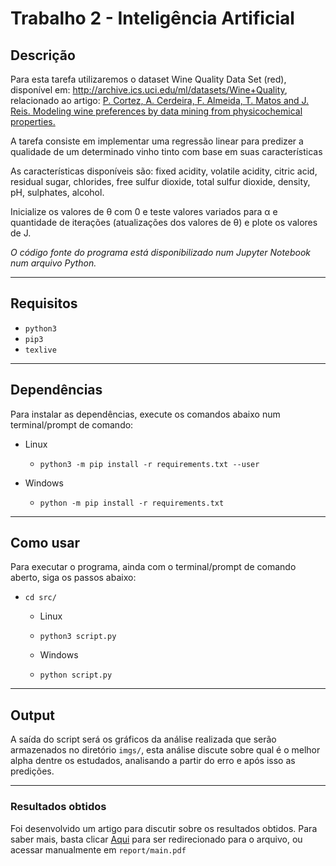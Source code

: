 # Trabalho 2 - Inteligência Artificial

## Descrição
Para esta tarefa utilizaremos o dataset Wine Quality Data Set (red), disponível em: http://archive.ics.uci.edu/ml/datasets/Wine+Quality, relacionado ao artigo: [P. Cortez, A. Cerdeira, F. Almeida, T. Matos and J. Reis. Modeling wine preferences by data mining from physicochemical properties.](https://linkinghub.elsevier.com/retrieve/pii/S0167923609001377)

A tarefa consiste em implementar uma regressão linear para predizer a qualidade de um determinado vinho tinto com base em suas características

As características disponíveis são: fixed acidity, volatile acidity, citric acid, residual sugar, chlorides, free sulfur dioxide, total sulfur dioxide, density, pH, sulphates, alcohol.

Inicialize os valores de θ com 0 e teste valores variados para α e quantidade de iterações (atualizações dos valores de θ) e plote os valores de J.

*O código fonte do programa está disponibilizado num Jupyter Notebook num arquivo Python.*

---
## Requisitos

* `python3`
* `pip3`
* `texlive`
  
---
## Dependências

Para instalar as dependências, execute os comandos abaixo num terminal/prompt de comando:

* Linux
  * `python3 -m pip install -r requirements.txt --user`

* Windows
  * `python -m pip install -r requirements.txt`

---
## Como usar

Para executar o programa, ainda com o terminal/prompt de comando aberto, siga os passos abaixo:
* `cd src/`
  * Linux
  * `python3 script.py`


  * Windows
  * `python script.py`

---
## Output

A saída do script será os gráficos da análise realizada que serão armazenados no diretório `imgs/`, esta análise discute sobre qual é o melhor alpha dentre os estudados, analisando a partir do erro e após isso as predições.

---
### **Resultados obtidos**

Foi desenvolvido um artigo para discutir sobre os resultados obtidos. Para saber mais, basta clicar [Aqui](./report/FINAL_Report.pdf) para ser redirecionado para o arquivo, ou acessar manualmente em `report/main.pdf`